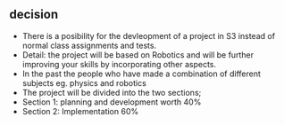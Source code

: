 

## decision
* There is a posibility for the devleopment of a project in S3 instead of normal class assignments and tests.
* Detail: the project will be based on Robotics and will be further improving your skills by incorporating other aspects. 
* In the past the people who have made a combination of different subjects eg. physics and robotics
* The project will be divided into the two sections; 
* Section 1: planning and development worth 40%
* Section 2: Implementation 60%

